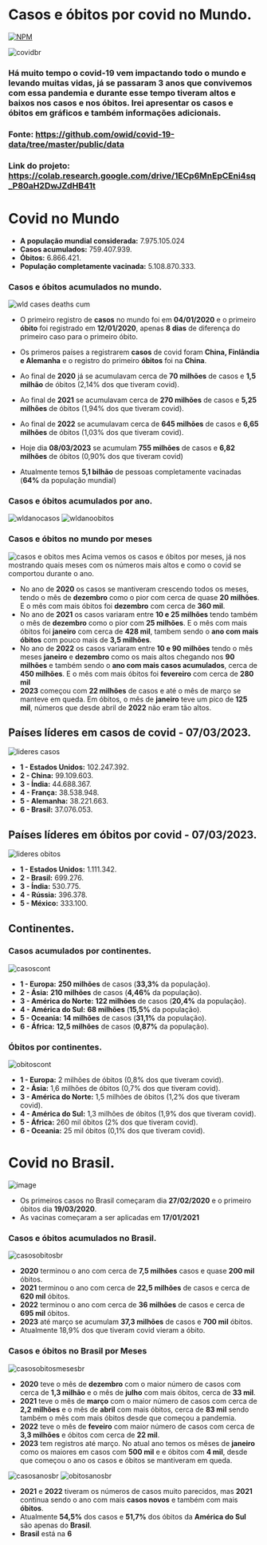 # Casos e óbitos por covid no Mundo.

[![NPM](https://img.shields.io/npm/l/react)](https://github.com/Piternicolas/Covid/blob/main/license) 

![covidbr](https://user-images.githubusercontent.com/124289899/223878835-fc6849f0-dc92-4db8-8018-b806ca9b5703.png)

### Há muito tempo o covid-19 vem impactando todo o mundo e levando muitas vidas, já se passaram 3 anos que convivemos com essa pandemia e durante esse tempo tiveram altos e baixos nos casos e nos óbitos. Irei apresentar os casos e óbitos em gráficos e também informações adicionais.

### Fonte: https://github.com/owid/covid-19-data/tree/master/public/data

### Link do projeto: https://colab.research.google.com/drive/1ECp6MnEpCEni4sq_P80aH2DwJZdHB41t

# Covid no Mundo

* **A população mundial considerada:** 7.975.105.024
* **Casos acumulados:** 759.407.939.
* **Óbitos:** 6.866.421.
* **População completamente vacinada:** 5.108.870.333.

### Casos e óbitos acumulados no mundo.
![wld cases deaths cum](https://user-images.githubusercontent.com/124289899/223892717-32fe8c6f-aa33-4178-ac61-7622b45fda26.png)

* O primeiro registro de **casos** no mundo foi em **04/01/2020** e o primeiro **óbito** foi registrado em **12/01/2020**, apenas **8 dias** de diferença do primeiro caso para o primeiro óbito.
* Os primeros países a registrarem **casos** de covid foram **China, Finlândia e Alemanha** e o registro do primeiro **óbitos** foi na **China**.
* Ao final de **2020** já se acumulavam cerca de **70 milhões** de casos e **1,5 milhão** de óbitos (2,14% dos que tiveram covid).
* Ao final de **2021** se acumulavam cerca de **270 milhões** de casos e **5,25 milhões** de óbitos (1,94% dos que tiveram covid).
* Ao final de **2022** se acumulavam cerca de **645 milhões** de casos e **6,65 milhões** de óbitos (1,03% dos que tiveram covid).
* Hoje dia **08/03/2023** se acumulam **755 milhões** de casos e **6,82 milhões** de óbitos (0,90% dos que tiveram covid)

* Atualmente temos **5,1 bilhão** de pessoas completamente vacinadas (**64%** da população mundial)

### Casos e óbitos acumulados por ano.
![wldanocasos](https://user-images.githubusercontent.com/124289899/224578986-1fc93567-56d8-410a-bffb-49cc9ecf5a78.png)
![wldanoobitos](https://user-images.githubusercontent.com/124289899/224579602-1121ebd8-9eb3-47a2-afbb-3b432ae5c328.png)

### Casos e óbitos no mundo por meses
![casos e obitos mes](https://user-images.githubusercontent.com/124289899/224444650-75d56459-5409-4f94-8c32-24403521acf4.png)
Acima vemos os casos e óbitos por meses, já nos mostrando quais meses com os números mais altos e como o covid se comportou durante o ano.

* No ano de **2020** os casos se mantiveram crescendo todos os meses, tendo o mês de **dezembro** como o pior com cerca de quase **20 milhões**. E o mês com mais óbitos foi **dezembro** com cerca de **360 mil**.
* No ano de **2021** os casos variaram entre **10 e 25 milhões** tendo também o mês de **dezembro** como o pior com **25 milhões**. E o mês com mais óbitos foi **janeiro** com cerca de **428 mil**, tambem sendo o **ano com mais óbitos** com pouco mais de **3,5 milhões**.
* No ano de **2022** os casos variaram entre **10 e 90 milhões** tendo o mês meses **janeiro** e **dezembro** como os mais altos chegando nos **90 milhões** e também sendo o **ano com mais casos acumulados**, cerca de **450 milhões**. E o mês com mais óbitos foi **fevereiro** com cerca de **280 mil**
* **2023** começou com **22 milhões** de casos e até o mês de março se manteve em queda. Em óbitos, o mês de **janeiro** teve um pico de **125 mil**, números que desde abril de **2022** não eram tão altos.

## Países líderes em casos de covid - 07/03/2023.
![lideres casos](https://user-images.githubusercontent.com/124289899/224871901-db2d673b-d9d8-4d6d-b27f-d629a1ec9864.png)
* **1 - Estados Unidos:** 102.247.392.
* **2 - China:** 99.109.603.
* **3 - Índia:** 44.688.367.
* **4 - França:** 38.538.948.
* **5 - Alemanha:** 38.221.663.
* **6 - Brasil:** 37.076.053.

## Países líderes em óbitos por covid - 07/03/2023.
![lideres obitos](https://user-images.githubusercontent.com/124289899/224872036-92d2d38f-2999-4e39-ba6f-f66676d4172b.png)
* **1 - Estados Unidos:** 1.111.342.
* **2 - Brasil:** 699.276.
* **3 - Índia:** 530.775.
* **4 - Rússia:** 396.378.
* **5 - México:** 333.100.

## Continentes.

### Casos acumulados por continentes.
![casoscont](https://user-images.githubusercontent.com/124289899/224581533-5874294b-9399-4210-9e18-682e39b69078.png)
* **1 - Europa:** **250 milhões** de casos (**33,3%** da população).
* **2 - Ásia:** **210 milhões** de casos (**4,46%** da população).
* **3 - América do Norte:** **122 milhões** de casos (**20,4%** da população).
* **4 - América do Sul:** **68 milhões** (**15,5%** da população).
* **5 - Oceania:** **14 milhões** de casos (**31,1%** da população).
* **6 - África:** **12,5 milhões** de casos (**0,87%** da população).

### Óbitos por continentes.
![obitoscont](https://user-images.githubusercontent.com/124289899/224581670-973f5a16-e22b-4cec-ab8d-8c8bd952e1fe.png)
* **1 - Europa:** 2 milhões de óbitos (0,8% dos que tiveram covid).
* **2 - Ásia:** 1,6 milhões de óbitos (0,7% dos que tiveram covid).
* **3 - América do Norte:** 1,5 milhões de óbitos (1,2% dos que tiveram covid).
* **4 - América do Sul:** 1,3 milhões de óbitos (1,9% dos que tiveram covid).
* **5 - África:** 260 mil óbitos (2% dos que tiveram covid).
* **6 - Oceania:** 25 mil óbitos (0,1% dos que tiveram covid).

# Covid no Brasil.
![image](https://user-images.githubusercontent.com/124289899/224585053-8080721c-b621-441e-83f6-fc361645e2e8.png)
* Os primeiros casos no Brasil começaram dia **27/02/2020** e o primeiro óbitos dia **19/03/2020**.
* As vacinas começaram a ser aplicadas em **17/01/2021**

### Casos e óbitos acumulados no Brasil.
![casosobitosbr](https://user-images.githubusercontent.com/124289899/224584812-2acdc27a-fb67-4673-9785-b378c21e92d9.png)
* **2020** terminou o ano com cerca de **7,5 milhões** casos e quase **200 mil** óbitos.
* **2021** terminou o ano com cerca de **22,5 milhões** de casos e cerca de **620 mil** óbitos.
* **2022** terminou o ano com cerca de **36 milhões** de casos e cerca de **695 mil** óbitos.
* **2023** até março se acumulam **37,3 milhões** de casos e **700 mil** óbitos.
* Atualmente 18,9% dos que tiveram covid vieram a óbito.

### Casos e óbitos no Brasil por Meses
![casosobitosmesesbr](https://user-images.githubusercontent.com/124289899/224691433-de960971-134b-4581-bffe-6b6ac4e398e0.png)
* **2020** teve o mês de **dezembro** com o maior número de casos com cerca de **1,3 milhão** e o mês de **julho** com mais óbitos, cerca de **33 mil**.
* **2021** teve o mês de **março** com o maior número de casos com cerca de **2,2 milhões** e o mês de **abril** com mais óbitos, cerca de **83 mil** sendo também o mês com mais óbitos desde que começou a pandemia.
* **2022** teve o mês de **feveiro** com maior número de casos com cerca de **3,3 milhões** e óbitos com cerca de **22 mil**.
* **2023** tem registros até março. No atual ano temos os mêses de **janeiro** como os maiores em casos com **500 mil** e e óbitos com **4 mil**, desde que começou o ano os casos e óbitos se mantiveram em queda.

![casosanosbr](https://user-images.githubusercontent.com/124289899/225031971-3fd4e46e-d0d9-48b4-9905-af087304d35c.png)
![obitosanosbr](https://user-images.githubusercontent.com/124289899/225032029-c801af56-b413-4db5-90bd-dc0266c69be2.png)

* **2021** e **2022** tiveram os números de casos muito parecidos, mas **2021** continua sendo o ano com mais **casos novos** e também com mais **óbitos**.
* Atualmente **54,5%** dos casos e **51,7%** dos óbitos da **América do Sul** são apenas do **Brasil**.
* **Brasil** está na **6**
